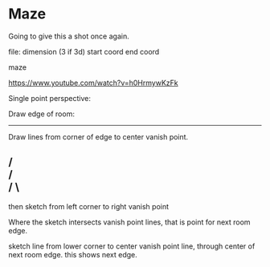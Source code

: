 # Maze

Going to give this a shot once again.

file:
dimension (3 if 3d)
start coord
end coord

maze 




https://www.youtube.com/watch?v=h0HrmywKzFk

Single point perspective:

Draw edge of room:

--------------

Draw lines from corner of edge to center vanish point.

  /    \
 /      \
/        \
----------
then sketch from left corner to right vanish point

Where the sketch intersects vanish point lines,  that is point for next room edge.

sketch line from lower corner to center vanish point line, through center of next room edge.
this shows next edge.

